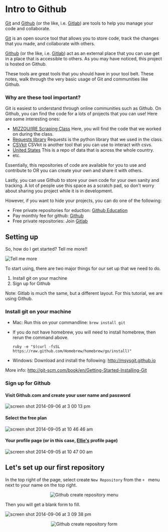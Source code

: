# Intro to Github

[Git](http://git-scm.com/) and [Github](https://github.com/) (or the like, i.e. [Gitlab](https://www.gitlab.com/)) are tools to help you manage your code and collaborate.

[Git](http://git-scm.com/) is an open source tool that allows you to store code, track the changes that you made, and collaborate with others.

[Github](https://github.com/) (or the like, i.e. [Gitlab](https://www.gitlab.com/)) act as an external place that you can use get in a place that is accessible to others. As you may have noticed, this project is hosted on Github.

These tools are great tools that you should have in your tool belt. These notes, walk through the very basic usage of Git and communities like Github.

### Why are these tool important?

Git is easiest to understand through online communities such as Github. On Github, you can find the code for a lots of projects that you can use! Here are some interesting ones:

- [MIZZOU/IRE Scraping Class](https://github.com/ireapps/scraping-class)
  Here, you will find the code that we worked on during the class.
- [Requests library](https://github.com/kennethreitz/requests)
  Requests is the python library that we used in the class.
- [CSVkit](https://github.com/onyxfish/csvkit)
  CSVkit is another tool that you can use to interact with csvs.
- [United States](https://github.com/unitedstates/)
  This is a repo of data that is across the whole country.
- etc.

Essentially, this repositories of code are available for you to use and contribute to OR you can create your own and share it with others.

Lastly, you can use Github to store your own code for your own sanity and tracking. A lot of people use this space as a scratch pad, so don't worry about sharing you project while it is in development.

However, if you want to hide your projects, you can do one of the following:
- Free private repositories for eduction: [Github Education](https://education.github.com/)
- Pay monthly fee for github: [Github](https://www.github.com/)
- Free private repositories: Join [Gitlab](https://www.gitlab.com/)

## Setting up

So, how do I get started?
Tell me more!!
<p align="left">
  <img src="https://cloud.githubusercontent.com/assets/166734/4176539/537eac8e-3609-11e4-8652-35e410cb68f8.gif" alt="Tell me more"/>
</p>

To start using, there are two major things for our set up that we need to do.
1. Install git on your machine
2. Sign up for Github

Note: Gitlab is much the same, but a different layout. For this tutorial, we are using Github.

### Install git on your machine

- Mac: Run this on your commandline: ```brew install git```
 - If you do not have homebrew, you will need to install homebrew, then rerun the command above.

   ```ruby -e "$(curl -fsSL https://raw.github.com/Homebrew/homebrew/go/install)"```

- Windows: Download and install the following: http://msysgit.github.io

More info: http://git-scm.com/book/en/Getting-Started-Installing-Git

### Sign up for Github

#### Visit Github.com and create your user name and password
![screen shot 2014-09-06 at 3 00 13 pm](https://cloud.githubusercontent.com/assets/166734/4176375/85273d86-3600-11e4-936d-101b272cc62e.png)

#### Select the free plan
![screen shot 2014-09-05 at 10 46 46 am](https://cloud.githubusercontent.com/assets/166734/4175590/32999e8e-35dc-11e4-960b-7880744d148c.png)

#### Your profile page (or in this case, [Ellie's](https://twitter.com/ellie_the_brave) profile page)
![screen shot 2014-09-05 at 10 47 00 am](https://cloud.githubusercontent.com/assets/166734/4175599/b38ed07c-35dc-11e4-98a3-3140d33ae426.png)

## Let's set up our first repository

In the top right of the page, select create ```New Repository``` from the  ```+ ``` menu next to your name on the top right.

<p align="center">
  <img src="https://cloud.githubusercontent.com/assets/166734/4176397/dfb79b96-3601-11e4-9267-ed543aac62b0.png" alt="Github create repository menu"/>
</p>

Then you will get a blank form to fill.

![screen shot 2014-09-06 at 3 09 38 pm](https://cloud.githubusercontent.com/assets/166734/4176393/c912f4c6-3601-11e4-8097-9362776f8214.png)

<p align="center">
  <img src="https://cloud.githubusercontent.com/assets/166734/4176393/c912f4c6-3601-11e4-8097-9362776f8214.png" alt="Github create repository form"/>
</p>





